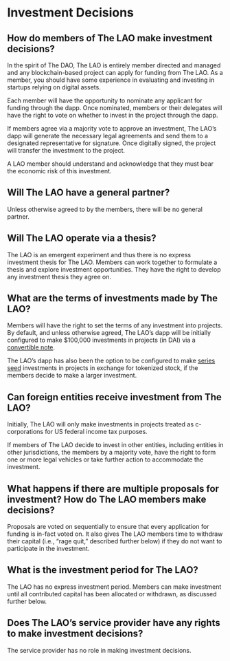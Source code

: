 # Investment Decisions

## How do members of The LAO make investment decisions?

In the spirit of The DAO, The LAO is entirely member directed and managed and any blockchain-based project can apply for funding from The LAO. As a member, you should have some experience in evaluating and investing in startups relying on digital assets.

Each member will have the opportunity to nominate any applicant for funding through the dapp. Once nominated, members or their delegates will have the right to vote on whether to invest in the project through the dapp.

If members agree via a majority vote to approve an investment, The LAO’s dapp will generate the necessary legal agreements and send them to a designated representative for signature. Once digitally signed, the project will transfer the investment to the project.

A LAO member should understand and acknowledge that they must bear the economic risk of this investment.

## Will The LAO have a general partner?

Unless otherwise agreed to by the members, there will be no general partner.

## Will The LAO operate via a thesis?

The LAO is an emergent experiment and thus there is no express investment thesis for The LAO. Members can work together to formulate a thesis and explore investment opportunities. They have the right to develop any investment thesis they agree on.

## What are the terms of investments made by The LAO?

Members will have the right to set the terms of any investment into projects. By default, and unless otherwise agreed, The LAO’s dapp will be initially configured to make \$100,000 investments in projects (in DAI) via a [convertible note](https://consensys.net/convertible-note/).

The LAO’s dapp has also been the option to be configured to make [series seed](http://seriesseed.com/) investments in projects in exchange for tokenized stock, if the members decide to make a larger investment.

## Can foreign entities receive investment from The LAO?

Initially, The LAO will only make investments in projects treated as c-corporations for US federal income tax purposes.

If members of The LAO decide to invest in other entities, including entities in other jurisdictions, the members by a majority vote, have the right to form one or more legal vehicles or take further action to accommodate the investment.

## What happens if there are multiple proposals for investment? How do The LAO members make decisions?

Proposals are voted on sequentially to ensure that every application for funding is in-fact voted on. It also gives The LAO members time to withdraw their capital (i.e., “rage quit,” described further below) if they do not want to participate in the investment.

## What is the investment period for The LAO?

The LAO has no express investment period. Members can make investment until all contributed capital has been allocated or withdrawn, as discussed further below.

## Does The LAO’s service provider have any rights to make investment decisions?

The service provider has no role in making investment decisions.
